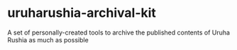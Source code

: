 # uruharushia-archival-kit
A set of personally-created tools to archive the published contents of Uruha Rushia as much as possible
